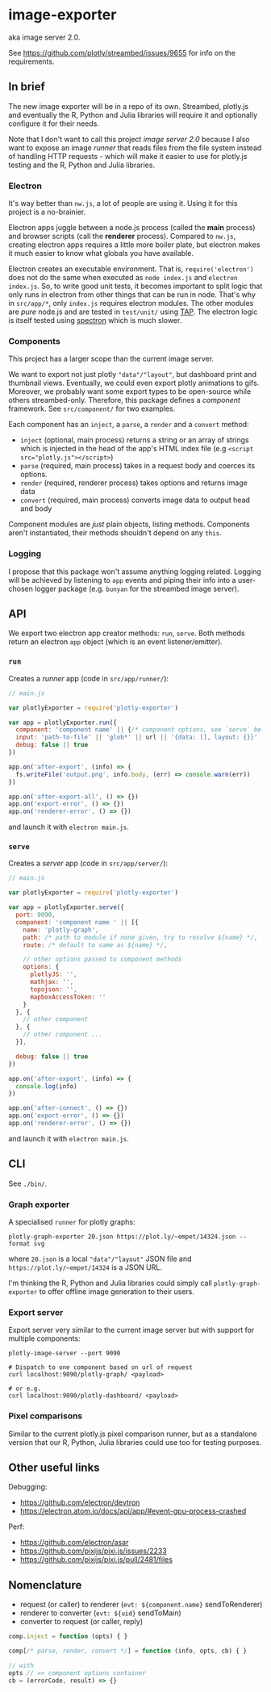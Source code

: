 # image-exporter

aka image server 2.0.

See https://github.com/plotly/streambed/issues/9655 for info on the requirements.

## In brief

The new image exporter will be in a repo of its own. Streambed, plotly.js and
eventually the R, Python and Julia libraries will require it and optionally
configure it for their needs.

Note that I don't want to call this project _image server 2.0_ because I also
want to expose an image _runner_ that reads files from the file system instead
of handling HTTP requests - which will make it easier to use for plotly.js
testing and the R, Python and Julia libraries.

### Electron

It's way better than `nw.js`, a lot of people are using it. Using it for this
project is a no-brainier.

Electron apps juggle between a node.js process (called the **main** process) and
browser scripts (call the **renderer** process). Compared to `nw.js`, creating
electron apps requires a little more boiler plate, but electron makes it much
easier to know what globals you have available.

Electron creates an executable environment. That is, `require('electron')` does
not do the same when executed as `node index.js` and `electron index.js`. So, to
write good unit tests, it becomes important to split logic that only runs in
electron from other things that can be run in node. That's why in `src/app/*`,
only `index.js` requires electron modules. The other modules are _pure_
node.js and are tested in `test/unit/` using [TAP](http://www.node-tap.org/).
The electron logic is itself tested using
[spectron](https://github.com/electron/spectron) which is much slower.

### Components

This project has a larger scope than the current image server.

We want to export not just plotly `"data"/"layout"`, but dashboard print and
thumbnail views.  Eventually, we could even export plotly animations to gifs.
Moreover, we probably want some export types to be open-source while others
streambed-only. Therefore, this package defines a _component_ framework. See
`src/component/` for two examples.

Each component has an `inject`, a `parse`, a `render` and a `convert` method:

- `inject` (optional, main process) returns a string or an array of strings
  which is injected in the head of the app's HTML index file
  (e.g `<script src="plotly.js"></script>`)
- `parse` (required, main process) takes in a request body and coerces its options.
- `render` (required, renderer process) takes options and returns image data
- `convert` (required, main process) converts image data to output head and body

Component modules are _just_ plain objects, listing methods. Components aren't
instantiated, their methods shouldn't depend on any `this`.

### Logging

I propose that this package won't assume anything logging related. Logging will
be achieved by listening to `app` events and piping their info into a
user-chosen logger package (e.g. `bunyan` for the streambed image server).

## API

We export two electron app creator methods: `run`, `serve`. Both methods return
an electron `app` object (which is an event listener/emitter).

### `run`

Creates a _runner_ app (code in `src/app/runner/`):

```js
// main.js

var plotlyExporter = require('plotly-exporter')

var app = plotlyExporter.run({
  component: 'component name' || {/* component options, see `serve` below */},
  input: 'path-to-file' || 'glob*' || url || '{data: [], layout: {}}' || [/* array of those */],
  debug: false || true
})

app.on('after-export', (info) => {
  fs.writeFile('output.png', info.body, (err) => console.warn(err))
})

app.on('after-export-all', () => {})
app.on('export-error', () => {})
app.on('renderer-error', () => {})
```

and launch it with `electron main.js`.

### `serve`

Creates a _server_ app (code in `src/app/server/`):

```js
// main.js

var plotlyExporter = require('plotly-exporter')

var app = plotlyExporter.serve({
  port: 9090,
  component: 'component name ' || [{
    name: 'plotly-graph',
    path: /* path to module if none given, try to resolve ${name} */,
    route: /* default to same as ${name} */,

    // other options passed to component methods
    options: {
      plotlyJS: '',
      mathjax: '',
      topojson: '',
      mapboxAccessToken: ''
    }
  }, {
    // other component
  }, {
    // other component ...
  }],

  debug: false || true
})

app.on('after-export', (info) => {
  console.log(info)
})

app.on('after-connect', () => {})
app.on('export-error', () => {})
app.on('renderer-error', () => {})
```

and launch it with `electron main.js`.

## CLI

See `./bin/`.

### Graph exporter

A specialised `runner` for plotly graphs:

```
plotly-graph-exporter 20.json https://plot.ly/~empet/14324.json --format svg
```

where `20.json` is a local `"data"/"layout"` JSON file and
`https://plot.ly/~empet/14324` is a JSON URL.

I'm thinking the R, Python and Julia libraries could simply call
`plotly-graph-exporter` to offer offline image generation to their users.

### Export server

Export server very similar to the current image server but with support
for multiple components:

```
plotly-image-server --port 9090

# Dispatch to one component based on url of request
curl localhost:9090/plotly-graph/ <payload>

# or e.g.
curl localhost:9090/plotly-dashboard/ <payload>
```

### Pixel comparisons

Similar to the current plotly.js pixel comparison runner, but as a standalone
version that our R, Python, Julia libraries could use too for testing purposes.

## Other useful links

Debugging:

+ https://github.com/electron/devtron
+ https://electron.atom.io/docs/api/app/#event-gpu-process-crashed

Perf:

+ https://github.com/electron/asar
+ https://github.com/pixijs/pixi.js/issues/2233
+ https://github.com/pixijs/pixi.js/pull/2481/files

## Nomenclature

- request (or caller) to renderer (`evt: ${component.name}` sendToRenderer)
- renderer to converter (`evt: ${uid}` sendToMain)
- converter to request (or caller, reply)

```js
comp.inject = function (opts) { }

comp[/* parse, render, convert */] = function (info, opts, cb) { }

// with
opts // => component options container
cb = (errorCode, result) => {}
```

